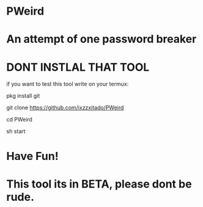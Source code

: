 # PWeird
# An attempt of one password breaker
# DONT INSTLAL THAT TOOL
if you want to test this tool write on your termux:

pkg install git

git clone
https://github.com/ixzzxitado/PWeird

cd PWeird

sh start

# Have Fun!

# This tool its in BETA, please dont be rude.
